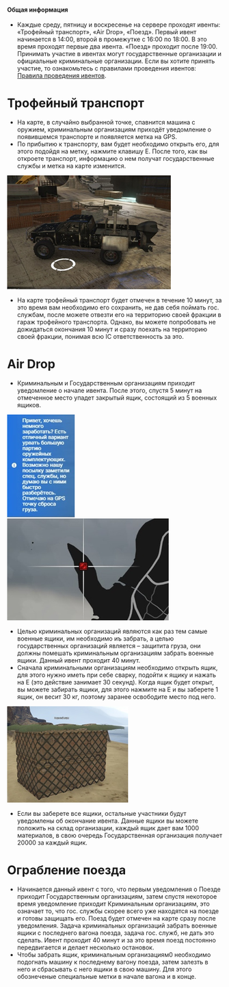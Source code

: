#### Общая информация

- Каждые среду, пятницу и воскресенье на сервере проходят ивенты: «Трофейный транспорт», «Air Drop», «Поезд». Первый ивент начинается в 14:00, второй в промежутке с 16:00 по 18:00. В это время проходят первые два ивента. «Поезд» проходит после 19:00. Принимать участие в ивентах могут государственные организации и официальные криминальные организации. Если вы хотите принять участие, то ознакомьтесь с правилами проведения ивентов: [Правила проведения ивентов](https://forum.gta.live/threads/pravila-provedenija-iventov.8332/).

# Трофейный транспорт

- На карте, в случайно выбранной точке, спавнится машина с оружием, криминальным организациям приходёт уведомление о появившемся транспорте и появляется метка на GPS.
- По прибытию к транспорту, вам будет необходимо открыть его, для этого подойдя на метку, нажмите клавишу Е. После того, как вы откроете транспорт, информацию о нем получат государственные службы и метка на карте изменится.

![event_cars](../_media/screenshots/event_cars.jpg ':size=30%')

- На карте трофейный транспорт будет отмечен в течение 10 минут, за это время вам необходимо его сохранить, не дав себя поймать гос. службам, после можете отвезти его на территорию своей фракции в гараж трофейного транспорта. Однако, вы можете попробовать не дожидаться окончания 10 минут и сразу поехать на территорию своей фракции, понимая всю IC ответственность за это.

# Air Drop

- Криминальным и Государственным организациям приходит уведомление о начале ивента. После этого, спустя 5 минут на отмеченное место упадет закрытый ящик, состоящий из 5 военных ящиков.

![event_message_airdop](../_media/screenshots/message_airdrop.jpg ':size=10%')
![event_map_airdop](../_media/screenshots/map_airdrop.jpg ':size=24%')

- Целью криминальных организаций являются как раз тем самые военные ящики, им необходимо иъ забрать, а целью государственных организаций является – защитита груза, они должны помешать криминальным организациям забрать военные ящики. Данный ивент проходит 40 минут. 
- Сначала криминальными организациям необходимо открыть ящик, для этого нужно иметь при себе сварку, подойти к ящику и нажать на Е (это действие занимает 30 секунд). Когда ящик будет открыт, вы можете забирать ящики, для этого нажмите на Е и вы заберете 1 ящик, он весит 30 кг, поэтому заранее освободите место под него.

![airdop](../_media/screenshots/airdrop.jpg ':size=25%')

- Если вы заберете все ящики, остальные участники будут уведомлены об окончание ивента. Данные ящики вы можете положить на склад организации, каждый ящик дает вам 1000 материалов, в свою очередь Государственная организация получает 20000 за каждый ящик.

# Ограбление поезда

- Начинается данный ивент с того, что первым уведомления о Поезде приходит Государственным организациям, затем спустя некоторое время уведомление приходит Криминальным организациям, это означает то, что гос. службы скорее всего уже находятся на поезде и готовы защищать его. Поезд будет отмечен на карте сразу после уведомления. Задача криминальных организаций забрать военные ящики с последнего вагона поезда, задача гос. служб, не дать это сделать. Ивент проходит 40 минут и за это время поезд постоянно передвигается и делает несколько остановок.
- Чтобы забрать ящик, криминальным организациям0 необходимо подогнать машину к последнему вагону поезда, затем залезть в него и сбрасывать с него ящики в свою машину. Для этого обознеченые специальные метки в начале вагона и в конце.
